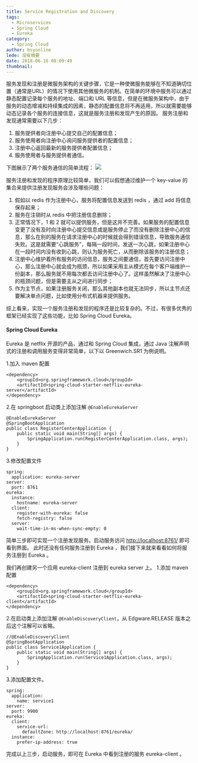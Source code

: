 ```yaml
---
title: Service Registration and Discovery
tags:
  - Microservices
  - Spring Cloud
  - Eureka
category:
  - Spring Cloud
author: bsyonline
lede: 没有摘要
date: 2018-06-16 08:09:49
thumbnail:
---
```


服务发现和注册是微服务架构的关键步骤，它是一种使微服务能够在不知道确切位置（通常是URL）的情况下使用其他微服务的机制。在简单的环境中服务可以通过静态配置记录每个服务的地址、端口和 URL 等信息，但是在微服务架构中，由于服务的动态增减和持续集成的因素，静态的配置信息将不再适用，所以就需要能够动态记录各个服务的连接信息，这就是服务注册和发现产生的原因。
服务注册和发现通常需要以下几步：
1. 服务提供者向注册中心提交自己的配置信息；
2. 服务使用者向注册中心询问服务提供者的配置信息；
3. 注册中心返回最新的服务提供者配置信息；
4. 服务使用者与服务提供者通信。

下图展示了两个服务通信的简单流程：
![](https://vaadin.com/documents/226808/13548263/client-side-load-balancer-flow.png/df1c6235-311e-4715-a232-4ecfca470b95?t=1512740698000)

服务注册和发现的程序原理比较简单，我们可以假想通过维护一个 key-value 的集合来提供注册发现服务会涉及哪些问题：
1. 假如以 redis 作为注册中心，服务将配置信息发送到 redis ，通过 add 将信息保存起来；
2. 服务在注销时从 redis 中把注册信息删除；
3. 正常情况下，1 和 2 就可以提供服务，但是这并不完善。如果服务的配置信息变更了没有及时向注册中心提交信息或是服务停止了而没有删除注册中心的信息，那么在别的服务在请求注册中心的时候就会得到错误信息，导致服务通信失败。这是就需要“心跳服务”，每隔一段时间，发送一次心跳，如果注册中心在一段时间内没有收到心跳，则认为服务死亡，从而删除该服务的注册信息；
4. 注册中心维护着所有服务的访问信息，服务之间要通信，首先要访问注册中心，那么注册中心就会成为瓶颈，所以如果采用主从模式在每个客户端维护一份副本，那么服务就不用每次都去访问注册中心了。这样虽然解决了注册中心的瓶颈问题，但是需要主从之间进行同步；
5. 作为主节点，如果注册服务关闭，那么其他副本也就无法同步，所以主节点还要解决单点问题，比如使用分布式机器来提供服务。

综上看来，实现一个服务注册和发现的程序还是比较复杂的。不过，有很多优秀的框架已经实现了这些功能，比如 Spring Cloud Eureka。
#### **Spring Cloud Eureka**
Eureka 是 netflix 开源的产品，通过和 Spring Cloud 集成，通过 Java 注解声明式的注册和调用服务变得非常简单，以下以 Greenwich.SR1 为例说明。

1.加入 maven 配置

```
<dependency>
	<groupId>org.springframework.cloud</groupId>
	<artifactId>spring-cloud-starter-netflix-eureka-server</artifactId>
</dependency>
```

2.在 springboot 启动类上添加注解 ```@EnableEurekaServer```

```
@EnableEurekaServer
@SpringBootApplication
public class RegisterCenterApplication {
	public static void main(String[] args) {
		SpringApplication.run(RegisterCenterApplication.class, args);
	}
}
```
3.修改配置文件

```
spring:
  application: eureka-server
server:
  port: 8761
eureka:
  instance:
    hostname: eureka-server
  client:
    register-with-eureka: false
    fetch-registry: false
  server:
    wait-time-in-ms-when-sync-empty: 0
```
简单三步即可实现一个注册发现服务。启动服务访问 [http://localhost:8761/](http://localhost:8761/) 即可看到界面。
此时还没有任何服务注册到 Eureka ，我们接下来就来看看如何将服务注册到 Eureka 。

我们再创建另一个应用 eureka-client 注册到 eureka server 上。
1.添加 maven 配置

```
<dependency>
    <groupId>org.springframework.cloud</groupId>
    <artifactId>spring-cloud-starter-netflix-eureka-client</artifactId>
</dependency>
```
2.在启动类上添加注解 ```@EnableDiscoveryClient```，从 Edgware.RELEASE 版本之后这个注解可以省略。

```
//@EnableDiscoveryClient
@SpringBootApplication
public class Service1Application {
    public static void main(String[] args) {
        SpringApplication.run(Service1Application.class, args);
    }
}
```
3.添加配置文件。

```
spring:
  application:
    name: service1
server:
  port: 9900
eureka:
  client:
    service-url:
      defaultZone: http://localhost:8761/eureka/
  instance:
    prefer-ip-address: true
```
完成以上三步，启动服务，即可在 Eureka 中看到注册的服务 eureka-client 。